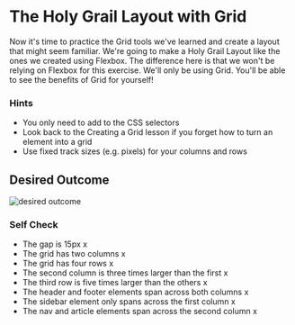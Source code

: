 # The Holy Grail Layout with Grid

Now it's time to practice the Grid tools we've learned and create a layout that might seem familiar. We're going to make a Holy Grail Layout like the ones we created using Flexbox. The difference here is that we won't be relying on Flexbox for this exercise. We'll only be using Grid. You'll be able to see the benefits of Grid for yourself!

### Hints

- You only need to add to the CSS selectors
- Look back to the Creating a Grid lesson if you forget how to turn an element into a grid
- Use fixed track sizes (e.g. pixels) for your columns and rows

## Desired Outcome

![desired outcome](./desired-outcome.png)

### Self Check

- The gap is 15px x
- The grid has two columns x
- The grid has four rows x
- The second column is three times larger than the first x
- The third row is five times larger than the others x
- The header and footer elements span across both columns x
- The sidebar element only spans across the first column x
- The nav and article elements span across the second column x
